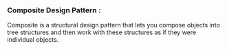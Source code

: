 ### Composite Design Pattern :

Composite is a structural design pattern that lets you compose objects into tree structures and then work with these structures as if they were individual objects.